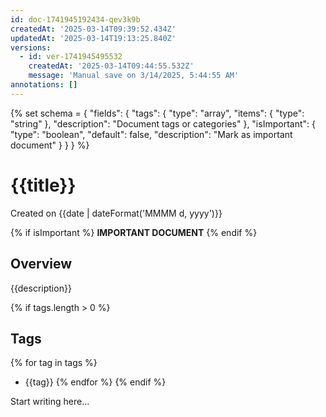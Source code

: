 ```yaml
---
id: doc-1741945192434-qev3k9b
createdAt: '2025-03-14T09:39:52.434Z'
updatedAt: '2025-03-14T19:13:25.840Z'
versions:
  - id: ver-1741945495532
    createdAt: '2025-03-14T09:44:55.532Z'
    message: 'Manual save on 3/14/2025, 5:44:55 AM'
annotations: []
---
```


{% set schema = {
  "fields": {
    "tags": {
      "type": "array",
      "items": {
        "type": "string"
      },
      "description": "Document tags or categories"
    },
    "isImportant": {
      "type": "boolean",
      "default": false,
      "description": "Mark as important document"
    }
  }
} %}

# {{title}}

Created on {{date | dateFormat('MMMM d, yyyy')}}

{% if isImportant %}
**IMPORTANT DOCUMENT**
{% endif %}

## Overview

{{description}}

{% if tags.length > 0 %}
## Tags
{% for tag in tags %}
- {{tag}}
{% endfor %}
{% endif %}

Start writing here...
